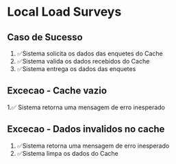 # Local Load Surveys

## Caso de Sucesso
1. ✅Sistema solicita os dados das enquetes do Cache
2. ✅Sistema valida os dados recebidos do Cache
3. ✅Sistema entrega os dados das enquetes

## Excecao - Cache vazio
1.✅ Sistema retorna uma mensagem de erro inesperado

## Excecao - Dados invalidos no cache
1. ✅Sistema retorna uma mensagem de erro inesperado
2. ✅Sistema limpa os dados do Cache